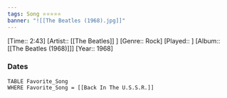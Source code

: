 ```yaml
---
tags: Song ⭐⭐⭐⭐⭐ 
banner: "![[The Beatles (1968).jpg]]"
---
```

[Time:: 2:43]
[Artist:: [[The Beatles]] ]
[Genre:: Rock]
[Played:: ]
[Album:: [[The Beatles (1968)]]]
[Year:: 1968]
### Dates
````dataview
TABLE Favorite_Song
WHERE Favorite_Song = [[Back In The U.S.S.R.]]
````